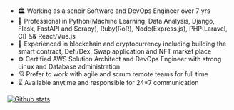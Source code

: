 - 🏛️ Working as a senoir Software and DevOps Engineer over 7 yrs
- 🚒 Professional in Python(Machine Learning, Data Analysis, Django, Flask, FastAPI and Scrapy), Ruby(RoR), Node(Express.js), PHP(Laravel, CI) && React/Vue.js
- 🤔 Experienced in blockchain and cryptocurrency including building the smart contract, Defi/Dex, Swap application and NFT market place
- ⚙️ Certified AWS Solution Architect and DevOps Engineer with strong Linux and Database administration
- 💘 Prefer to work with agile and scrum remote teams for full time
- ⌛ Available anytime and responsible for 24*7 communication

[![Github stats](https://github-readme-stats.vercel.app/api?username=ilancerdev&count_private=true&show_icons=true&theme=radical&hide_rank=false)](https://github.com/anuraghazra/github-readme-stats)
